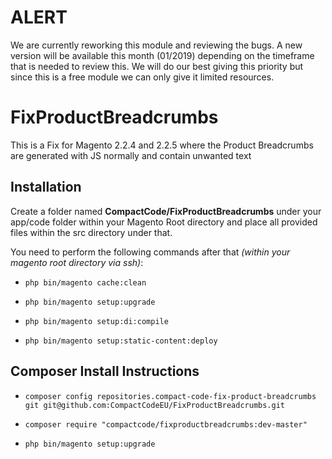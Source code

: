 # ALERT

We are currently reworking this module and reviewing the bugs. A new version will be available this month (01/2019) depending on the timeframe that is needed to review this. We will do our best giving this priority but since this is a free module we can only give it limited resources.

# FixProductBreadcrumbs
This is a Fix for Magento 2.2.4 and 2.2.5 where the Product Breadcrumbs are generated with JS normally and contain unwanted text

## Installation

Create a folder named **CompactCode/FixProductBreadcrumbs** under your app/code folder within your Magento Root directory and place all provided files within the src directory under that.

You need to perform the following commands after that *(within your magento root directory via ssh)*:

  * `php bin/magento cache:clean`

  * `php bin/magento setup:upgrade`

  * `php bin/magento setup:di:compile`

  * `php bin/magento setup:static-content:deploy`

## Composer Install Instructions
  * `composer config repositories.compact-code-fix-product-breadcrumbs git git@github.com:CompactCodeEU/FixProductBreadcrumbs.git`

  * `composer require "compactcode/fixproductbreadcrumbs:dev-master"`

  * `php bin/magento setup:upgrade`
